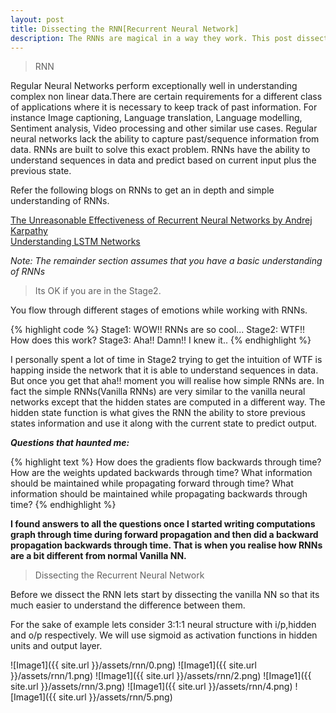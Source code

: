 ```yaml
---
layout: post
title: Dissecting the RNN[Recurrent Neural Network]
description: The RNNs are magical in a way they work. This post dissects the internal structure of the neural computation graph of RNNs and tries to give an intuition of how neurons tune themselves to understand sequences in data.
---
```


>RNN

Regular Neural Networks perform exceptionally well in understanding complex non linear data.There are certain requirements for a different class of applications
where it is necessary to keep track of past information. For instance Image captioning, Language translation, Language modelling, Sentiment analysis,
Video processing and other similar use cases. Regular neural networks lack the ability to capture past/sequence information from data. 
RNNs are built to solve this exact problem. RNNs have the ability to understand sequences in data and predict based on current input plus the previous state.

Refer the following blogs on RNNs to get an in depth and simple understanding of RNNs.

[The Unreasonable Effectiveness of Recurrent Neural Networks by Andrej Karpathy](http://karpathy.github.io/2015/05/21/rnn-effectiveness/)<br>
[Understanding LSTM Networks](http://colah.github.io/posts/2015-08-Understanding-LSTMs/)

<p><i>Note: The remainder section assumes that you have a basic understanding of RNNs</i></p>

>Its OK if you are in the Stage2.

You flow through different stages of emotions while working with RNNs.

{% highlight code %}
Stage1: WOW!! RNNs are so cool...
Stage2: WTF!! How does this work?
Stage3:	Aha!! Damn!! I knew it..
{% endhighlight %}

I personally spent a lot of time in Stage2 trying to get the intuition of WTF is happing inside the network that it is able to understand
sequences in data. But once you get that aha!! moment you will realise how simple RNNs are. In fact the simple RNNs(Vanilla RNNs) are very similar
to the vanilla neural networks except that the hidden states are computed in a different way. The hidden state function is what gives the RNN
the ability to store previous states information and use it along with the current state to predict output.

<b><i>Questions that haunted me:</i></b>

{% highlight text %}
How does the gradients flow backwards through time?
How are the weights updated backwards through time?
What information should be maintained while propagating forward through time?
What information should be maintained while propagating backwards through time?
{% endhighlight %}

<p><b>I found answers to all the questions once I started writing computations graph through time during forward propagation and then
did a backward propagation backwards through time. That is when you realise how RNNs are a bit different from normal Vanilla NN.</b></p>


>Dissecting the Recurrent Neural Network

Before we dissect the RNN lets start by dissecting the vanilla NN so that its much easier to understand the difference between them.

For the sake of example lets consider 3:1:1 neural structure with i/p,hidden and o/p respectively.
We will use sigmoid as activation functions in hidden units and output layer.

![Image1]({{ site.url }}/assets/rnn/0.png)
![Image1]({{ site.url }}/assets/rnn/1.png)
![Image1]({{ site.url }}/assets/rnn/2.png)
![Image1]({{ site.url }}/assets/rnn/3.png)
![Image1]({{ site.url }}/assets/rnn/4.png)
![Image1]({{ site.url }}/assets/rnn/5.png)

